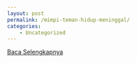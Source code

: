 ```yaml
---
layout: post
permalink: /mimpi-teman-hidup-meninggal/
categories:
    - Uncategorized
---
```


[Baca Selengkapnya](/03)